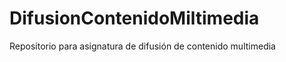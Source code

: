 DifusionContenidoMiltimedia
===========================

Repositorio para asignatura de difusión de contenido multimedia
